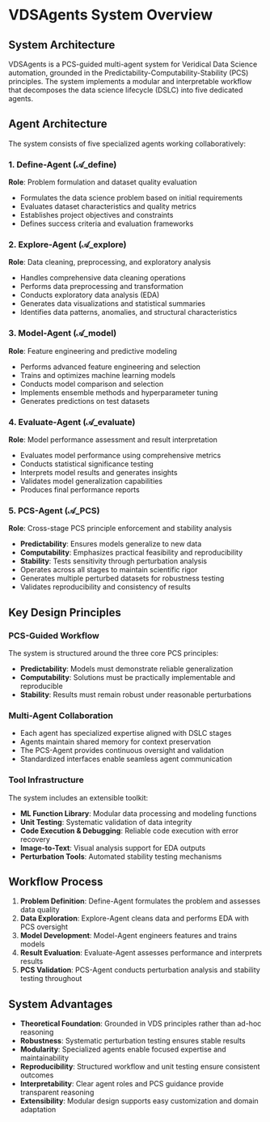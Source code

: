 # VDSAgents System Overview

## System Architecture

VDSAgents is a PCS-guided multi-agent system for Veridical Data Science automation, grounded in the Predictability-Computability-Stability (PCS) principles. The system implements a modular and interpretable workflow that decomposes the data science lifecycle (DSLC) into five dedicated agents.

## Agent Architecture

The system consists of five specialized agents working collaboratively:

### 1. Define-Agent (𝒜_define)
**Role**: Problem formulation and dataset quality evaluation
- Formulates the data science problem based on initial requirements
- Evaluates dataset characteristics and quality metrics
- Establishes project objectives and constraints
- Defines success criteria and evaluation frameworks

### 2. Explore-Agent (𝒜_explore) 
**Role**: Data cleaning, preprocessing, and exploratory analysis
- Handles comprehensive data cleaning operations
- Performs data preprocessing and transformation
- Conducts exploratory data analysis (EDA)
- Generates data visualizations and statistical summaries
- Identifies data patterns, anomalies, and structural characteristics

### 3. Model-Agent (𝒜_model)
**Role**: Feature engineering and predictive modeling
- Performs advanced feature engineering and selection
- Trains and optimizes machine learning models
- Conducts model comparison and selection
- Implements ensemble methods and hyperparameter tuning
- Generates predictions on test datasets

### 4. Evaluate-Agent (𝒜_evaluate)
**Role**: Model performance assessment and result interpretation
- Evaluates model performance using comprehensive metrics
- Conducts statistical significance testing
- Interprets model results and generates insights
- Validates model generalization capabilities
- Produces final performance reports

### 5. PCS-Agent (𝒜_PCS)
**Role**: Cross-stage PCS principle enforcement and stability analysis
- **Predictability**: Ensures models generalize to new data
- **Computability**: Emphasizes practical feasibility and reproducibility
- **Stability**: Tests sensitivity through perturbation analysis
- Operates across all stages to maintain scientific rigor
- Generates multiple perturbed datasets for robustness testing
- Validates reproducibility and consistency of results

## Key Design Principles

### PCS-Guided Workflow
The system is structured around the three core PCS principles:
- **Predictability**: Models must demonstrate reliable generalization
- **Computability**: Solutions must be practically implementable and reproducible
- **Stability**: Results must remain robust under reasonable perturbations

### Multi-Agent Collaboration
- Each agent has specialized expertise aligned with DSLC stages
- Agents maintain shared memory for context preservation
- The PCS-Agent provides continuous oversight and validation
- Standardized interfaces enable seamless agent communication

### Tool Infrastructure
The system includes an extensible toolkit:
- **ML Function Library**: Modular data processing and modeling functions
- **Unit Testing**: Systematic validation of data integrity
- **Code Execution & Debugging**: Reliable code execution with error recovery
- **Image-to-Text**: Visual analysis support for EDA outputs
- **Perturbation Tools**: Automated stability testing mechanisms

## Workflow Process

1. **Problem Definition**: Define-Agent formulates the problem and assesses data quality
2. **Data Exploration**: Explore-Agent cleans data and performs EDA with PCS oversight
3. **Model Development**: Model-Agent engineers features and trains models
4. **Result Evaluation**: Evaluate-Agent assesses performance and interprets results
5. **PCS Validation**: PCS-Agent conducts perturbation analysis and stability testing throughout

## System Advantages

- **Theoretical Foundation**: Grounded in VDS principles rather than ad-hoc reasoning
- **Robustness**: Systematic perturbation testing ensures stable results
- **Modularity**: Specialized agents enable focused expertise and maintainability
- **Reproducibility**: Structured workflow and unit testing ensure consistent outcomes
- **Interpretability**: Clear agent roles and PCS guidance provide transparent reasoning
- **Extensibility**: Modular design supports easy customization and domain adaptation